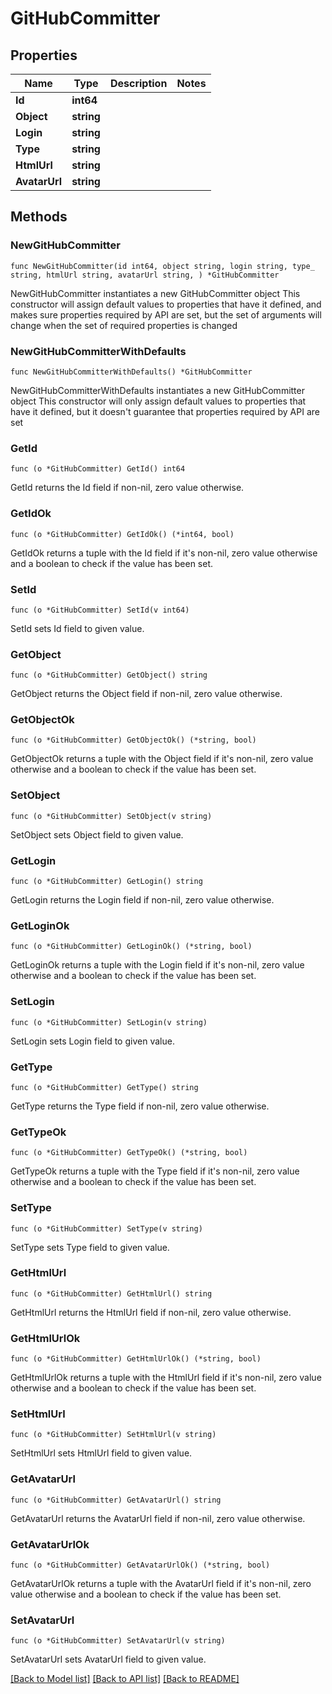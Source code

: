 # GitHubCommitter

## Properties

Name | Type | Description | Notes
------------ | ------------- | ------------- | -------------
**Id** | **int64** |  | 
**Object** | **string** |  | 
**Login** | **string** |  | 
**Type** | **string** |  | 
**HtmlUrl** | **string** |  | 
**AvatarUrl** | **string** |  | 

## Methods

### NewGitHubCommitter

`func NewGitHubCommitter(id int64, object string, login string, type_ string, htmlUrl string, avatarUrl string, ) *GitHubCommitter`

NewGitHubCommitter instantiates a new GitHubCommitter object
This constructor will assign default values to properties that have it defined,
and makes sure properties required by API are set, but the set of arguments
will change when the set of required properties is changed

### NewGitHubCommitterWithDefaults

`func NewGitHubCommitterWithDefaults() *GitHubCommitter`

NewGitHubCommitterWithDefaults instantiates a new GitHubCommitter object
This constructor will only assign default values to properties that have it defined,
but it doesn't guarantee that properties required by API are set

### GetId

`func (o *GitHubCommitter) GetId() int64`

GetId returns the Id field if non-nil, zero value otherwise.

### GetIdOk

`func (o *GitHubCommitter) GetIdOk() (*int64, bool)`

GetIdOk returns a tuple with the Id field if it's non-nil, zero value otherwise
and a boolean to check if the value has been set.

### SetId

`func (o *GitHubCommitter) SetId(v int64)`

SetId sets Id field to given value.


### GetObject

`func (o *GitHubCommitter) GetObject() string`

GetObject returns the Object field if non-nil, zero value otherwise.

### GetObjectOk

`func (o *GitHubCommitter) GetObjectOk() (*string, bool)`

GetObjectOk returns a tuple with the Object field if it's non-nil, zero value otherwise
and a boolean to check if the value has been set.

### SetObject

`func (o *GitHubCommitter) SetObject(v string)`

SetObject sets Object field to given value.


### GetLogin

`func (o *GitHubCommitter) GetLogin() string`

GetLogin returns the Login field if non-nil, zero value otherwise.

### GetLoginOk

`func (o *GitHubCommitter) GetLoginOk() (*string, bool)`

GetLoginOk returns a tuple with the Login field if it's non-nil, zero value otherwise
and a boolean to check if the value has been set.

### SetLogin

`func (o *GitHubCommitter) SetLogin(v string)`

SetLogin sets Login field to given value.


### GetType

`func (o *GitHubCommitter) GetType() string`

GetType returns the Type field if non-nil, zero value otherwise.

### GetTypeOk

`func (o *GitHubCommitter) GetTypeOk() (*string, bool)`

GetTypeOk returns a tuple with the Type field if it's non-nil, zero value otherwise
and a boolean to check if the value has been set.

### SetType

`func (o *GitHubCommitter) SetType(v string)`

SetType sets Type field to given value.


### GetHtmlUrl

`func (o *GitHubCommitter) GetHtmlUrl() string`

GetHtmlUrl returns the HtmlUrl field if non-nil, zero value otherwise.

### GetHtmlUrlOk

`func (o *GitHubCommitter) GetHtmlUrlOk() (*string, bool)`

GetHtmlUrlOk returns a tuple with the HtmlUrl field if it's non-nil, zero value otherwise
and a boolean to check if the value has been set.

### SetHtmlUrl

`func (o *GitHubCommitter) SetHtmlUrl(v string)`

SetHtmlUrl sets HtmlUrl field to given value.


### GetAvatarUrl

`func (o *GitHubCommitter) GetAvatarUrl() string`

GetAvatarUrl returns the AvatarUrl field if non-nil, zero value otherwise.

### GetAvatarUrlOk

`func (o *GitHubCommitter) GetAvatarUrlOk() (*string, bool)`

GetAvatarUrlOk returns a tuple with the AvatarUrl field if it's non-nil, zero value otherwise
and a boolean to check if the value has been set.

### SetAvatarUrl

`func (o *GitHubCommitter) SetAvatarUrl(v string)`

SetAvatarUrl sets AvatarUrl field to given value.



[[Back to Model list]](../README.md#documentation-for-models) [[Back to API list]](../README.md#documentation-for-api-endpoints) [[Back to README]](../README.md)


